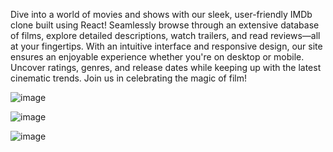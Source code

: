 Dive into a world of movies and shows with our sleek, user-friendly IMDb clone built using React! Seamlessly browse through an extensive database of films, explore detailed descriptions, watch trailers, and read reviews—all at your fingertips. With an intuitive interface and responsive design, our site ensures an enjoyable experience whether you're on desktop or mobile. Uncover ratings, genres, and release dates while keeping up with the latest cinematic trends. Join us in celebrating the magic of film!


![image](https://github.com/user-attachments/assets/9f2fcb55-c299-434b-a900-bc12e1d20478)


![image](https://github.com/user-attachments/assets/7fe7193e-ab9b-43d5-a696-2288b7020d9d)

![image](https://github.com/user-attachments/assets/69077e93-c6bb-48b8-b0e6-bd15c7da1625)





